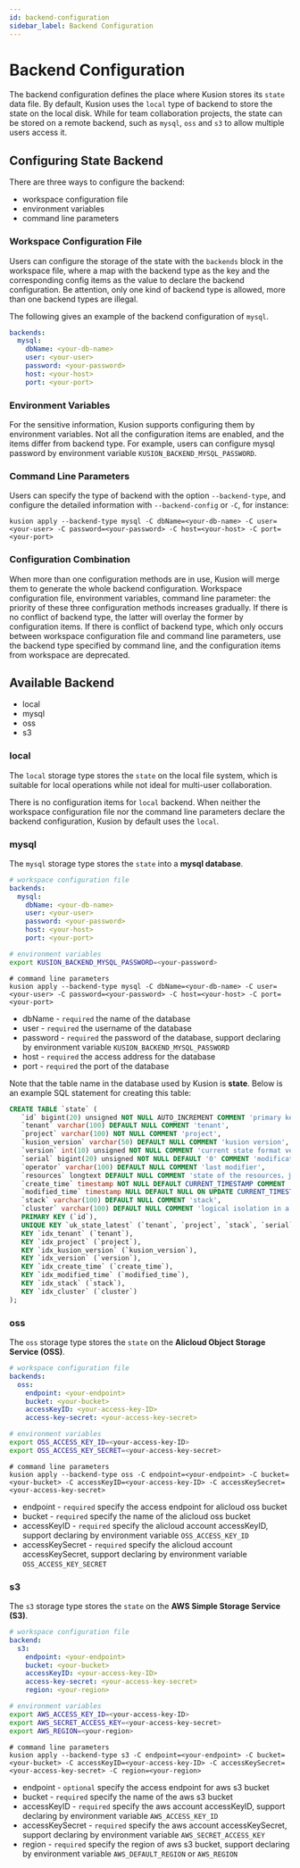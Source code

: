 ```yaml
---
id: backend-configuration
sidebar_label: Backend Configuration
---
```


# Backend Configuration

The backend configuration defines the place where Kusion stores its `state` data file. By default, Kusion uses the `local` type of backend to store the state on the local disk. While for team collaboration projects, the state can be stored on a remote backend, such as `mysql`, `oss` and `s3` to allow multiple users access it. 

## Configuring State Backend

There are three ways to configure the backend:

- workspace configuration file
- environment variables
- command line parameters

### Workspace Configuration File

Users can configure the storage of the state with the `backends` block in the workspace file, where a map with the backend type as the key and the corresponding config items as the value to declare the backend configuration. Be attention, only one kind of backend type is allowed, more than one backend types are illegal.

The following gives an example of the backend configuration of `mysql`.

```yaml
backends:
  mysql:
    dbName: <your-db-name> 
    user: <your-user>
    password: <your-password>
    host: <your-host>
    port: <your-port>
```

### Environment Variables

For the sensitive information, Kusion supports configuring them by environment variables. Not all the configuration items are enabled, and the items differ from backend type. For example, users can configure mysql password by environment variable `KUSION_BACKEND_MYSQL_PASSWORD`.


### Command Line Parameters

Users can specify the type of backend with the option `--backend-type`, and configure the detailed information with `--backend-config` or `-C`, for instance: 

```shell
kusion apply --backend-type mysql -C dbName=<your-db-name> -C user=<your-user> -C password=<your-password> -C host=<your-host> -C port=<your-port>
```

### Configuration Combination

When more than one configuration methods are in use, Kusion will merge them to generate the whole backend configuration. Workspace configuration file, environment variables, command line parameter: the priority of these three configuration methods increases gradually. If there is no conflict of backend type, the latter will overlay the former by configuration items. If there is conflict of backend type, which only occurs between workspace configuration file and command line parameters, use the backend type specified by command line, and the configuration items from workspace are deprecated.

## Available Backend

- local
- mysql
- oss
- s3

### local

The `local` storage type stores the `state` on the local file system, which is suitable for local operations while not ideal for multi-user collaboration. 

There is no configuration items for `local` backend. When neither the workspace configuration file nor the command line parameters declare the backend configuration, Kusion by default uses the `local`.

### mysql

The `mysql` storage type stores the `state` into a **mysql database**.

```yaml
# workspace configuration file
backends:
  mysql:
    dbName: <your-db-name>
    user: <your-user>
    password: <your-password>
    host: <your-host>
    port: <your-port>
```

```bash
# environment variables
export KUSION_BACKEND_MYSQL_PASSWORD=<your-password>
```

```shell
# command line parameters
kusion apply --backend-type mysql -C dbName=<your-db-name> -C user=<your-user> -C password=<your-password> -C host=<your-host> -C port=<your-port>
```

* dbName - `required` the name of the database
* user - `required` the username of the database
* password - `required` the password of the database, support declaring by environment variable `KUSION_BACKEND_MYSQL_PASSWORD`
* host - `required` the access address for the database
* port - `required` the port of the database

Note that the table name in the database used by Kusion is **state**. Below is an example SQL statement for creating this table:

```sql
CREATE TABLE `state` (
   `id` bigint(20) unsigned NOT NULL AUTO_INCREMENT COMMENT 'primary key',
   `tenant` varchar(100) DEFAULT NULL COMMENT 'tenant',
   `project` varchar(100) NOT NULL COMMENT 'project',
   `kusion_version` varchar(50) DEFAULT NULL COMMENT 'kusion version',
   `version` int(10) unsigned NOT NULL COMMENT 'current state format version，may upgrade in the future',
   `serial` bigint(20) unsigned NOT NULL DEFAULT '0' COMMENT 'modification times for state，can be used in concurrent control',
   `operator` varchar(100) DEFAULT NULL COMMENT 'last modifier',
   `resources` longtext DEFAULT NULL COMMENT 'state of the resources，json array',
   `create_time` timestamp NOT NULL DEFAULT CURRENT_TIMESTAMP COMMENT 'creation time',
   `modified_time` timestamp NULL DEFAULT NULL ON UPDATE CURRENT_TIMESTAMP COMMENT 'update time',
   `stack` varchar(100) DEFAULT NULL COMMENT 'stack',
   `cluster` varchar(100) DEFAULT NULL COMMENT 'logical isolation in a stack，usually clustername__cellname',
   PRIMARY KEY (`id`),
   UNIQUE KEY `uk_state_latest` (`tenant`, `project`, `stack`, `serial`, `cluster`),
   KEY `idx_tenant` (`tenant`),
   KEY `idx_project` (`project`),
   KEY `idx_kusion_version` (`kusion_version`),
   KEY `idx_version` (`version`),
   KEY `idx_create_time` (`create_time`),
   KEY `idx_modified_time` (`modified_time`),
   KEY `idx_stack` (`stack`),
   KEY `idx_cluster` (`cluster`)
);
```

### oss

The `oss` storage type stores the `state` on the **Alicloud Object Storage Service (OSS)**.

```yaml
# workspace configuration file
backends:
  oss:
    endpoint: <your-endpoint>
    bucket: <your-bucket>
    accessKeyID: <your-access-key-ID>
    access-key-secret: <your-access-key-secret>
```

```bash
# environment variables
export OSS_ACCESS_KEY_ID=<your-access-key-ID>
export OSS_ACCESS_KEY_SECRET=<your-access-key-secret>
```

```shell
# command line parameters
kusion apply --backend-type oss -C endpoint=<your-endpoint> -C bucket=<your-bucket> -C accessKeyID=<your-access-key-ID> -C accessKeySecret=<your-access-key-secret>
```

* endpoint - `required` specify the access endpoint for alicloud oss bucket
* bucket - `required` specify the name of the alicloud oss bucket
* accessKeyID - `required` specify the alicloud account accessKeyID, support declaring by environment variable `OSS_ACCESS_KEY_ID`
* accessKeySecret - `required` specify the alicloud account accessKeySecret, support declaring by environment variable `OSS_ACCESS_KEY_SECRET`

### s3

The `s3` storage type stores the `state` on the **AWS Simple Storage Service (S3)**.

```yaml
# workspace configuration file
backend: 
  s3:
    endpoint: <your-endpoint>
    bucket: <your-bucket>
    accessKeyID: <your-access-key-ID>
    access-key-secret: <your-access-key-secret>
    region: <your-region>
```

```bash
# environment variables
export AWS_ACCESS_KEY_ID=<your-access-key-ID>
export AWS_SECRET_ACCESS_KEY=<your-access-key-secret>
export AWS_REGION=<your-region>
```

```shell
# command line parameters
kusion apply --backend-type s3 -C endpoint=<your-endpoint> -C bucket=<your-bucket> -C accessKeyID=<your-access-key-ID> -C accessKeySecret=<your-access-key-secret> -C region=<your-region>
```

* endpoint - `optional` specify the access endpoint for aws s3 bucket
* bucket - `required` specify the name of the aws s3 bucket
* accessKeyID - `required` specify the aws account accessKeyID, support declaring by environment variable `AWS_ACCESS_KEY_ID`
* accessKeySecret - `required` specify the aws account accessKeySecret, support declaring by environment variable `AWS_SECRET_ACCESS_KEY`
* region - `required` specify the region of  aws s3 bucket, support declaring by environment variable `AWS_DEFAULT_REGION` or `AWS_REGION`
